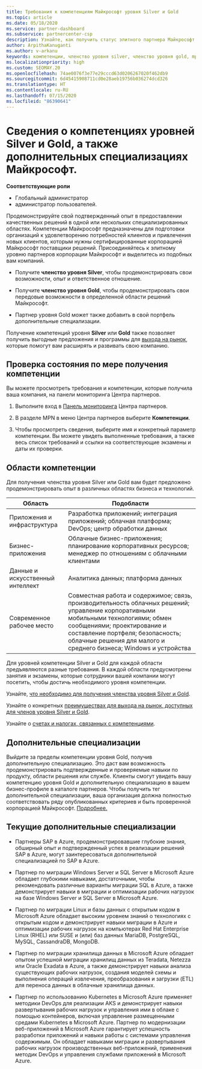 ```yaml
---
title: Требования к компетенциям Майкрософт уровня Silver и Gold
ms.topic: article
ms.date: 05/18/2020
ms.service: partner-dashboard
ms.subservice: partnercenter-csp
description: Узнайте, как получить статус элитного партнера Майкрософт и привлечь новых клиентов, выполнив необходимые требования и став участником с уровнем компетенции Silver или Gold.
author: ArpithaKanuganti
ms.author: v-arkanu
keywords: компетенции, членство уровня silver, членство уровня gold, mpn, MAPS, навыки, Microsoft Partner Network, членство в сети, дополнительные специализации
ms.localizationpriority: high
ms.custom: SEOMAY.20
ms.openlocfilehash: 74ae0076f3e77e29cccd63d0206267020f462db9
ms.sourcegitcommit: 6d45415908711cd0e28aeb19756b036274dcd326
ms.translationtype: HT
ms.contentlocale: ru-RU
ms.lasthandoff: 07/15/2020
ms.locfileid: "86390641"
---
```

# <a name="information-about-microsoft-silver-and-gold-competencies-and-advanced-specializations"></a>Сведения о компетенциях уровней Silver и Gold, а также дополнительных специализациях Майкрософт.

**Соответствующие роли**
- Глобальный администратор
- администратор пользователей.

Продемонстрируйте свой подтвержденный опыт в предоставлении качественных решений в одной или нескольких специализированных областях. Компетенции Майкрософт предназначены для подготовки организаций к удовлетворению потребностей клиентов и привлечения новых клиентов, которым нужны сертифицированные корпорацией Майкрософт поставщики решений. Присоединяйтесь к элитному уровню партнеров корпорации Майкрософт и выделитесь из подобных вам компаний.

- Получите **членство уровня Silver**, чтобы продемонстрировать свои возможности, опыт и ответственное отношение.

- Получите **членство уровня Gold**, чтобы продемонстрировать свои передовые возможности в определенной области решений Майкрософт.

- Партнер уровня Gold может также добавить в свой портфель дополнительные специализации.

Получение компетенций уровня **Silver** или **Gold** также позволяет получить выгодные предложения и программы для [выхода на рынок](mpn-learn-about-go-to-market-benefits.md), которые помогут вам расширять и развивать свою компанию.

## <a name="check-your-status-as-you-earn-a-competency"></a>Проверка состояния по мере получения компетенции

Вы можете просмотреть требования и компетенции, которые получила ваша компания, на панели мониторинга Центра партнеров.

1. Выполните вход в [Панель мониторинга](https://partner.microsoft.com/dashboard/home) Центра партнеров.

2. В разделе MPN в меню Центра партнеров выберите **Компетенции**. 

3. Чтобы просмотреть сведения, выберите имя и конкретный параметр компетенции. Вы можете увидеть выполненные требования, а также весь список требований и ссылки на соответствующие экзамены и даты их проверки.

## <a name="competency-areas"></a>Области компетенции

Для получения членства уровня Silver или Gold вам будет предложено продемонстрировать опыт в различных областях бизнеса и технологий.

|**Область**            |**Подобласти**                    |
|--------------------|--------------------------------|
|Приложения и инфраструктура|Разработка приложений; интеграция приложений; облачная платформа; DevOps; центр обработки данных|
|Бизнес-приложения |Облачные бизнес-приложения; планирование корпоративных ресурсов; менеджер по отношениям с облачными клиентами|
|Данные и искусственный интеллект|Аналитика данных; платформа данных|
|Современное рабочее место| Совместная работа и содержимое; связь, производительность облачных решений; управление корпоративными мобильными технологиями; обмен сообщениями; проектирование и составление портфеля; безопасность; облачные решения для малого и среднего бизнеса; Windows и устройства|

Для уровней компетенции Silver и Gold для каждой области предъявляются разные требования. В каждой области предусмотрены занятия и экзамены, которые сотрудники вашей компании могут посетить, чтобы достичь необходимого уровня компетенции.


Узнайте, [что необходимо для получения членства уровня Silver и Gold](https://partner.microsoft.com/membership/competencies).

Узнайте о конкретных [преимуществах для выхода на рынок, доступных для членов уровня Silver и Gold](mpn-learn-about-go-to-market-benefits.md). 

Узнайте о [счетах и налогах, связанных с компетенциями](mpn-view-print-maps-invoice.md).

## <a name="advanced-specializations"></a>Дополнительные специализации

Выйдите за пределы компетенции уровня Gold, получив дополнительную специализацию. Это даст вам возможность продемонстрировать подтвержденные и проверяемые навыки по продукту, области решения или службе. Клиенты смогут увидеть вашу компетенцию уровня Gold и дополнительную специализацию в вашем бизнес-профиле в каталоге партнеров. Чтобы получить тег дополнительной специализации, ваша организация должна полностью соответствовать ряду опубликованных критериев и быть проверенной корпорацией Майкрософт. [Подробнее.](https://partner.microsoft.com/membership/competencies#tab-content-2) 

## <a name="the-current-advanced-specializations"></a>Текущие дополнительные специализации

- Партнеры SAP в Azure, продемонстрировавшие глубокие знания, обширный опыт и подтвержденный успех в реализации решений SAP в Azure, могут заинтересоваться дополнительной специализацией по SAP в Azure.

- Партнер по миграции Windows Server и SQL Server в Microsoft Azure обладает глубокими навыками, достаточными, чтобы рекомендовать различные варианты миграции SQL в Azure, а также демонстрирует навыки в миграции и оптимизации рабочих нагрузок на базе Windows Server и SQL Server в Microsoft Azure. 

- Партнер по миграции Linux и базы данных с открытым кодом в Microsoft Azure обладает высоким уровнем знаний о технологиях с открытым кодом и демонстрирует навыки миграции в Azure и оптимизации рабочих нагрузок на компьютерах Red Hat Enterprise Linux (RHEL) или SUSE и (или) баз данных MariaDB, PostgreSQL, MySQL, CassandraDB, MongoDB.

- Партнер по миграции хранилища данных в Microsoft Azure обладает опытом успешной миграции хранилищ данных из Teradata, Netezza или Oracle Exadata в Azure, а также демонстрирует навыки анализа существующих рабочих нагрузок, создания моделей схемы и выполнения операций извлечения, преобразования и загрузки (ETL) для переноса данных в облачные хранилища данных.

- Партнер по использованию Kubernetes в Microsoft Azure применяет методики DevOps для реализации AKS и демонстрирует навыки развертывания рабочих нагрузок и управления ими в облаке с помощью контейнеров, включая управление размещенными средами Kubernetes в Microsoft Azure.
Партнер по модернизации веб-приложений в Microsoft Azure гарантирует успешность разработки приложений и навыки работы с системами управления содержимым. Он обладает навыками миграции и развертывания рабочих нагрузок производственных веб-приложений, применения методик DevOps и управления службами приложений в Microsoft Azure.
